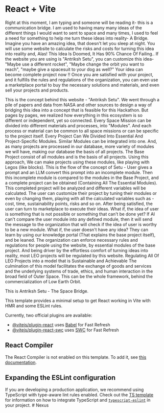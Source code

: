 # React + Vite

Right at this moment, I am typing and someone will be reading it- this is a communication bridge. I am used to having many many ideas of the different things I would want to sent to space and many times, I used to feel a need for something to help me turn these ideas into reality- A Bridge.
Imagine you have an amazing idea, that doesn't let you sleep at night. You will use some website to calculate the risks and costs for turning this idea into reality and,
Alas! This Idea Is Doomed, It Has 90% Chance Of Failing..
If the website you are using is "Antriksh Setu", you can customize this idea- "Maybe use a different rocket", "Maybe change the orbit you want to reach", "maybe give a spacesuit to your dog as well?"
Your idea can become complete project now !!
Once you are satisfied with your project, and it fulfills the rules and regulations of the organization, you can even use a marketplace portal to buy the necessary solutions and materials, and even sell your projects and products.

This is the concept behind this website - "Antriksh Setu".
We went through a pile of papers and data from NASA and other sources to design a way of bridging this idea into a concept that is feasible for this Hackathon. But pages by pages, we realized how everything in this ecosystem is so different or independent, yet so connected. Every Space Mission can be divided into different materials and processes, into "Modules". And each process or material can be common to all space missions or can be specific to the project itself.
Every Project Can We Divided Into Essential And Project-Specific Modules.
Similar Modules can be integrated into one. And, as many projects are processed in our database, more variety of modules we will have, making our database the basis of all projects.
The Base Project consist of all modules and is the basis of all projects.
Using this approach, We can make projects using these modules, like playing with Legos (like blocks).
This is the flow of the concept of Setu -
User gives a prompt and an LLM convert this prompt into an incomplete module.
Then this incomplete module is compared to the modules in the Base Project, and a complete project can be obtained (Containing All The Essential Modules).
This completed project will be analyzed and different variables will be calculated.
The user can customize their project by tuning their modules or even by changing them, playing with all the calculated variables such as - cost, time, sustainability points, risks and so on.
After being satisfied, the user can turn to marketplace to execute their ideas.
What if, the idea of user is something that is not possible or something that can't be done yet?
If AI can't compare the user module into any defined module, then it will send the message to the organization that will check if the idea of user is worthy to be a new module.
What if, the user doesn't have any idea?
They can learn by using our knowledge portal (That explains the base project itself), and be leaned.
The organization can enforce necessary rules and regulations for people using the website, by essential modules of the base project. And being driver by the effortless comfort of turning ideas into reality, most LEO projects will be regulated by this website.
Regulating All Of LEO Projects into a model that is Sustainable and Achievable
The culmination of this model facilitates the exchange of goods and services and the underlying systems of trade, ethics, and human interaction in the broad field of Outer Space. This can be the whole framework, behind the commercialization of Low Earth Orbit.

This is Antriksh Setu - The Space Bridge.


This template provides a minimal setup to get React working in Vite with HMR and some ESLint rules.

Currently, two official plugins are available:

- [@vitejs/plugin-react](https://github.com/vitejs/vite-plugin-react/blob/main/packages/plugin-react) uses [Babel](https://babeljs.io/) for Fast Refresh
- [@vitejs/plugin-react-swc](https://github.com/vitejs/vite-plugin-react/blob/main/packages/plugin-react-swc) uses [SWC](https://swc.rs/) for Fast Refresh

## React Compiler

The React Compiler is not enabled on this template. To add it, see [this documentation](https://react.dev/learn/react-compiler/installation).

## Expanding the ESLint configuration

If you are developing a production application, we recommend using TypeScript with type-aware lint rules enabled. Check out the [TS template](https://github.com/vitejs/vite/tree/main/packages/create-vite/template-react-ts) for information on how to integrate TypeScript and [`typescript-eslint`](https://typescript-eslint.io) in your project.
#   N e x u s 
 
 
